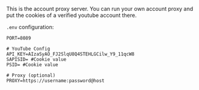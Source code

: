This is the account proxy server. You can run your own account proxy and put the cookies of a verified youtube account there.

``.env`` configuration:

````
PORT=8089

# YouTube Config
API_KEY=AIzaSyAO_FJ2SlqU8Q4STEHLGCilw_Y9_11qcW8
SAPISID= #Cookie value
PSID= #Cookie value

# Proxy (optional)
PROXY=https://username:password@host
````